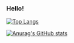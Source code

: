 ### Hello! 

[![Top Langs](https://github-readme-stats.vercel.app/api/top-langs/?username=yu5uke-1024&layout=compact&theme=onedark)](https://github.com/anuraghazra/github-readme-stats)

[![Anurag's GitHub stats](https://github-readme-stats.vercel.app/api?username=yu5uke-1024}&theme=onedark&show_icons=true)](https://github.com/anuraghazra/github-readme-stats)

